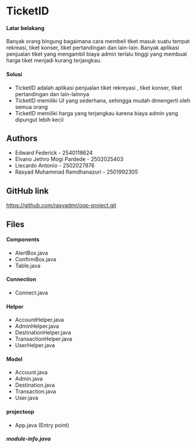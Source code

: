 
# TicketID

#### Latar belakang
Banyak orang bingung bagaimana cara membeli tiket masuk suatu tempat rekreasi, tiket konser, tiket pertandingan dan lain-lain. Banyak aplikasi penjualan tiket yang mengambil biaya admin terlalu tinggi yang membuat harga tiket menjadi kurang terjangkau.
#### Solusi
- TicketID adalah aplikasi  penjualan tiket rekreyasi , tiket konser, tiket pertandingan dan lain-lainnya
- TicketID memiliki UI yang sederhana, sehingga mudah dimengerti oleh semua orang
- TicketID memiliki harga yang terjangkau karena biaya admin yang dipungut lebih kecil 


## Authors

- Edward Federick - 2540118624
- Elvano Jethro Mogi Pardede - 2502025403
- Liecardo Antonio - 2502027876
- Rasyad Muhammad Ramdhanazuri - 2501992305


## GitHub link
https://github.com/rasyadmr/oop-project.git


## Files

#### Components
- AlertBox.java
- ConfirmBox.java
- Table.java
#### Connection
- Connect.java
#### Helper
- AccountHelper.java
- AdminHelper.java
- DestinationHelper.java
- TransactionHelper.java
- UserHelper.java
#### Model
- Account.java
- Admin.java
- Destination.java
- Transaction.java
- User.java
#### projectoop
- App.java (Entry point)

##### module-info.java

